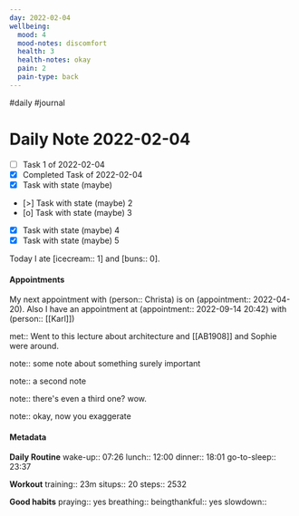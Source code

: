 ```yaml
---
day: 2022-02-04
wellbeing:
  mood: 4
  mood-notes: discomfort
  health: 3
  health-notes: okay
  pain: 2
  pain-type: back
---
```

#daily #journal

# Daily Note 2022-02-04

- [ ] Task 1 of 2022-02-04
- [x] Completed Task of 2022-02-04
- [x] Task with state (maybe)
- [>] Task with state (maybe) 2
- [o] Task with state (maybe) 3
- [x] Task with state (maybe) 4
- [x] Task with state (maybe) 5

Today I ate [icecream:: 1] and [buns:: 0].

#### Appointments
My next appointment with (person:: Christa) is on (appointment:: 2022-04-20).
Also I have an appointment at (appointment:: 2022-09-14 20:42) with (person:: [[Karl]])

met:: Went to this lecture about architecture and [[AB1908]] and Sophie were around.

note:: some note about something surely important

note:: a second note

note:: there's even a third one? wow.

note:: okay, now you exaggerate

#### Metadata

**Daily Routine**
wake-up:: 07:26
lunch:: 12:00
dinner:: 18:01
go-to-sleep:: 23:37

**Workout**
training:: 23m
situps:: 20
steps:: 2532

**Good habits**
praying:: yes
breathing:: 
beingthankful:: yes
slowdown:: 
